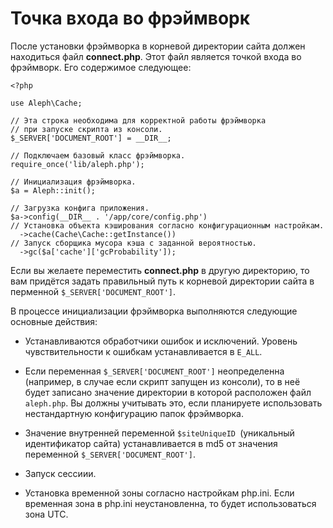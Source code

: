Точка входа во фрэймворк
========================

После установки фрэймворка в корневой директории сайта должен находиться файл
**connect.php**.  Этот файл является точкой входа во фрэймворк. Его содержимое
следующее:

~~~~~~~~~~~~~~~~~~~~~~~~~~~~~~~~~~~~~~~~~~~~~~~~~~~~~~~~~~~~~~~~~~~~~~~~~~~~~~~~
<?php

use Aleph\Cache;

// Эта строка необходима для корректной работы фрэймворка
// при запуске скрипта из консоли.
$_SERVER['DOCUMENT_ROOT'] = __DIR__;

// Подключаем базовый класс фрэймворка.
require_once('lib/aleph.php');

// Инициализация фрэймворка.
$a = Aleph::init();

// Загрузка конфига приложения.
$a->config(__DIR__ . '/app/core/config.php')
// Установка объекта кэширования согласно конфигурационным настройкам.
  ->cache(Cache\Cache::getInstance())
// Запуск сборщика мусора кэша с заданной вероятностью.
  ->gc($a['cache']['gcProbability']);
~~~~~~~~~~~~~~~~~~~~~~~~~~~~~~~~~~~~~~~~~~~~~~~~~~~~~~~~~~~~~~~~~~~~~~~~~~~~~~~~

Если вы желаете переместить **connect.php** в другую директорию, то вам придётся
задать правильный путь к корневой директории сайта в перменной
`$_SERVER['DOCUMENT_ROOT']`.

В процессе инициализации фрэймворка выполняются следующие основные действия:

-   Устанавливаются обработчики ошибок и исключений. Уровень чувствительности к
    ошибкам устанавливается в `E_ALL`.

-   Если переменная `$_SERVER['DOCUMENT_ROOT']` неопределенна (например, в
    случае если скрипт запущен из консоли), то в неё будет записано значение
    директории в которой расположен файл `aleph.php`. Вы должны учитывать это,
    если планируете использовать нестандартную конфигурацию папок фрэймворка.

-   Значение внутренней переменной `$siteUniqueID `(уникальный идентификатор
    сайта) устанавливается в md5 от значения переменной
    `$_SERVER['DOCUMENT_ROOT']`.

-   Запуск сессиии.

-   Установка временной зоны согласно настройкам php.ini. Если временная зона в
    php.ini неустановленна, то будет использоваться зона UTC.
